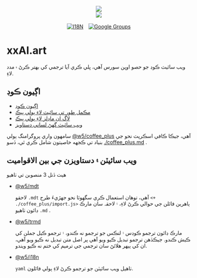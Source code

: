 <p align="center"><a href="https://xxai.art"><img src="https://cdn.jsdelivr.net/gh/xxai-art/doc/logo.svg"/></a><br/><a href="https://xxai.art"><img src="https://cdn.jsdelivr.net/gh/xxai-art/doc/xxai.svg"/></a></p><p align="center"><a href="https://github.com/xxai-art/doc#readme"><img alt="I18N" src="https://cdn.jsdelivr.net/gh/wactax/img/t.svg"/></a>　<a href="https://groups.google.com/u/0/g/xxai-art"><img alt="Google Groups" src="https://cdn.jsdelivr.net/gh/wactax/img/g-groups.svg"/></a></p>

# xxAI.art

ويب سائيٽ ڪوڊ جو حصو اوپن سورس آهي، ڀلي ڪري آيا ترجمي کي بهتر ڪرڻ ۾ مدد لاءِ.

## اڳيون ڪوڊ

* [اڳيون ڪوڊ](https://github.com/xxai-art/web)
* [مڪمل طور تي سائيٽ لاء ٻولي پيڪ](https://github.com/xxai-art/web/tree/main/i18n)
* [لاگ ان ماڊلز لاءِ ٻولي پيڪ](https://github.com/wacpkg/user/tree/main/ui.i18n)
* [ويب سائيٽ گهڻ لساني دستاويز](https://github.com/xxai-doc)

سامهون واري پروگرامنگ ٻولي [@w5/coffee_plus](http://npmjs.com/@w5/coffee_plus) آهي، جيڪا ڪافي اسڪرپٽ نحو جي بنياد تي ڪجهه خاصيتون شامل ڪري ٿي، ڏسو [./coffee_plus.md](./coffee_plus.md) .

## ويب سائيٽن ۽ دستاويزن جي بين الاقواميت

ھيٺ ڏنل 3 منصوبن تي ٺاھيو

* [@w5/mdt](https://www.npmjs.com/package/@w5/mdt)

  لاحقو `.mdt` آھي، توھان استعمال ڪري سگھوٿا نحو جھڙيءَ طرح `<+ ./coffee_plus/import.js>` ٻاھرين فائلن جي حوالي ڪرڻ لاءِ، ۽ لاحقہ سان مارڪ ڊائون ٺاھيو `.md` .

* [@w5/trmd](https://www.npmjs.com/package/@w5/trmd)

  مارڪ ڊائون ترجمو ڪوڊس ۽ لنڪس جو ترجمو نه ڪندو، ۽ ترجمو ڪيل جملن کي ڪيش ڪندو. جيڪڏهن ترجمو تبديل ڪيو ويو آهي پر اصل متن تبديل نه ڪيو ويو آهي، ان کي ٻيهر هلائڻ سان ترجمي جي ترميم کي ختم نه ڪيو ويندو.

* [@w5/i18n](https://www.npmjs.com/package/@w5/i18n)

  `yaml` ٺاهيل ويب سائيٽن جو ترجمو ڪرڻ لاءِ ٻولي فائلون.
